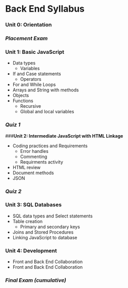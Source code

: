 # Back End Syllabus
### **Unit 0: Orientation**

### _Placement Exam_

### **Unit 1: Basic JavaScript** 
  *	Data types
    *	Variables
  *	If and Case statements
    *	Operators
  *	For and While Loops
  *	Arrays and String with methods
  *	Objects
  *	Functions
    *	Recursive
    *	Global and local variables
    
### _Quiz 1_

###**Unit 2: Intermediate JavaScript with HTML Linkage**
  *	Coding practices and Requirements
    *	Error handles
    * Commenting
    *	Requirments activity
  *	HTML review
  *	Document methods
  *	JSON
  
### _Quiz 2_

### **Unit 3: SQL Databases**
  *	SQL data types and Select statements
  *	Table creation
    *	Primary and secondary keys
  *	Joins and Stored Procedures
  *	Linking JavaScript to database

### **Unit 4: Development**
  *	Front and Back End Collaboration
  *	Front and Back End Collaboration

### _Final Exam (cumulative)_
